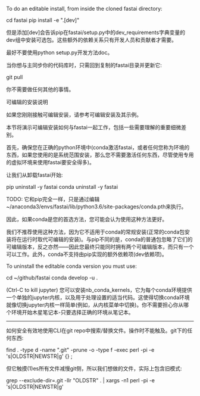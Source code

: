 

<!--
 * @version:
 * @Author:  StevenJokess https://github.com/StevenJokess
 * @Date: 2020-12-06 23:16:34
 * @LastEditors:  StevenJokess https://github.com/StevenJokess
 * @LastEditTime: 2020-12-07 00:03:26
 * @Description:
 * @TODO::
 * @Reference:https://docs.fast.ai/dev/develop.html
-->

To do an editable install, from inside the cloned fastai directory:

   cd fastai
   pip install -e ".[dev]"

但是添加[dev]会告诉pip在fastai/setup.py中的dev_requirements字典变量的dev组中安装可选包。这些额外的依赖关系只有开发人员和贡献者才需要。

最好不要使用python setup.py开发方法doc。

当你想与主同步你的代码库时，只需回到复制的fastai目录并更新它:

   git pull

你不需要做任何其他的事情。



可编辑的安装说明

如果您刚刚接触可编辑安装，请参考可编辑安装及其示例。

本节将演示可编辑安装如何与fastai一起工作，包括一些需要理解的重要细微差别。

首先，确保您在正确的python环境中(conda激活fastai，或者任何您称为环境的东西，如果您使用的是系统范围安装，那么您不需要激活任何东西，尽管使用专用的虚拟环境来使用fastai要安全得多)。

让我们从卸载fastai开始:

pip   uninstall -y fastai
conda uninstall -y fastai

TODO:
它和pip完全一样，只是通过编辑~/anaconda3/envs/fastai/lib/python3.6/site-packages/conda.pth来执行。

因此，如果conda是您的首选方法，您可能会认为使用这种方法更好。

我们不推荐使用这种方法，因为它不适用于conda的常规安装(正常的conda包安装将在运行时取代可编辑的安装)。与pip不同的是，conda的普通包忽略了它们的可编辑版本，反之亦然——因此您最终只能同时拥有两个可编辑版本，而只有一个可以工作。此外，conda不支持由pip实现的额外依赖项(dev依赖项)。

To uninstall the editable conda version you must use:

cd ~/github/fastai
conda develop -u .

(Ctrl-C to kill jupyter)
您可以安装nb_conda_kernels，它为每个conda环境提供一个单独的jupyter内核，以及用于处理设置的适当代码。这使得切换conda环境就像切换jupyter内核一样简单(例如，从内核菜单中切换)。你不需要担心你从哪个环境开始木星笔记本-只要选择正确的环境从笔记本。

---

如何安全有效地使用CLI在git repo中搜索/替换文件。操作时不能触及。git下的任何东西:

find . -type d -name ".git" -prune -o -type f -exec perl -pi -e 's|OLDSTR|NEWSTR|g' {} \;


但它触摸(1)es所有文件减慢git侧，所以我们想做的文件，实际上包含旧模式:

grep --exclude-dir=.git -lIr "OLDSTR" . | xargs -n1 perl -pi -e 's|OLDSTR|NEWSTR|g'
